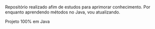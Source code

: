 Repositório realizado afim de estudos para aprimorar conhecimento.
Por enquanto aprendendo métodos no Java, vou atualizando.

Projeto 100% em Java
